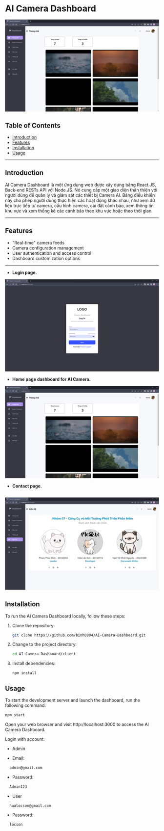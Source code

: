 # AI Camera Dashboard

![Project Image](./assets/Home-page.png)


## Table of Contents

- [Introduction](#introduction)
- [Features](#features)
- [Installation](#installation)
- [Usage](#usage)

---
## Introduction

AI Camera Dashboard là một ứng dụng web được xây dựng bằng React.JS, Back-end RESTs API với Node.JS. Nó cung cấp một giao diện thân thiện với người dùng để quản lý và giám sát các thiết bị Camera AI. Bảng điều khiển này cho phép người dùng thực hiện các hoạt động khác nhau, như xem dữ liệu trực tiếp từ camera, cấu hình camera, cài đặt cảnh báo, xem thông tin khu vực và xem thống kê các cảnh báo theo khu vực hoặc theo thời gian.

---

## Features

- "Real-time" camera feeds
- Camera configuration management
- User authentication and access control
- Dashboard customization options

---
* **Login page.**

![Project Image](./assets/Login-page.png)

* **Home page dashboard for AI Camera.**

![Project Image](./assets/Home-page.png)

* **Contact page.**

![Project Image](./assets/Contact-page.png)
---
## Installation

To run the AI Camera Dashboard locally, follow these steps:

1. Clone the repository:
    ```bash
    git clone https://github.com/binh0804/AI-Camera-Dashboard.git
    ```
2. Change to the project directory:
    ```bash
    cd AI-Camera-Dashboard/client
    ```
3. Install dependencies:
    ```bash
    npm install
    ```
## Usage

To start the development server and launch the dashboard, run the following command:
  ```bash
  npm start
  ```

Open your web browser and visit http://localhost:3000 to access the AI Camera Dashboard.

Login with account:
- Admin
* Email:
```bash
  admin@gmail.com
  ```
* Password:
```bash
  Admin123
  ```
- User

```bash
  hualocson@gmail.com
  ```
* Password:
```bash
  locson
  ```
